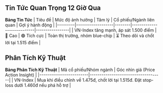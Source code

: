 ## Tin Tức Quan Trọng 12 Giờ Qua

**Bảng Tin Tức**
| Tiêu đề | Mức độ ảnh hưởng | Tâm lý | Cổ phiếu/Ngành liên quan | Gợi ý hành động |
|---------|-------------------|--------|----------------------------|-----------------|
| VN-Index tăng mạnh, áp sát 1.500 điểm | 🚨 Cao | 🟢 Tích cực | Toàn thị trường, nhóm blue-chip | ⏳ Theo dõi và chốt lời tại 1.515 điểm |

## Phân Tích Kỹ Thuật

**Bảng Phân Tích Kỹ Thuật**
| Mã cổ phiếu/Nhóm ngành | Góc nhìn giá (Price Action Insight) |
|-------------------------|-------------------------------------|
| VN-Index | Mua khi điều chỉnh về 1.475đ, chốt lời tại 1.515đ. Đặt stop-loss dưới 1.460đ nếu phá hỗ trợ |